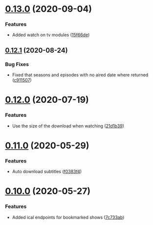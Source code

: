 # [0.13.0](https://github.com/pct-org/graphql-api/compare/v0.12.1...v0.13.0) (2020-09-04)


### Features

* Added watch on tv modules ([15f66de](https://github.com/pct-org/graphql-api/commit/15f66dee20190f9111fb395204970b5993a932fe))



## [0.12.1](https://github.com/pct-org/graphql-api/compare/v0.12.0...v0.12.1) (2020-08-24)


### Bug Fixes

* Fixed that seasons and episodes with no aired date where returned ([c911507](https://github.com/pct-org/graphql-api/commit/c9115077871398380503f435421b3f6f885efde2))



# [0.12.0](https://github.com/pct-org/graphql-api/compare/v0.11.0...v0.12.0) (2020-07-19)


### Features

* Use the size of the download when watching ([21d1b39](https://github.com/pct-org/graphql-api/commit/21d1b39f65db6da8da0dd2ff2064c2d0ce9fcd96))



# [0.11.0](https://github.com/pct-org/graphql-api/compare/v0.10.0...v0.11.0) (2020-05-29)


### Features

* Auto download subtitles ([f0383f4](https://github.com/pct-org/graphql-api/commit/f0383f44cace195eb39bc47074d81b325c66971e))



# [0.10.0](https://github.com/pct-org/graphql-api/compare/v0.9.3...v0.10.0) (2020-05-27)


### Features

* Added ical endpoints for bookmarked shows ([7c733ab](https://github.com/pct-org/graphql-api/commit/7c733abda97632ef5fd4c8c859218c934eea065a))



